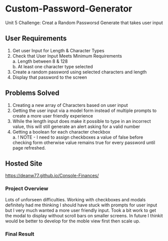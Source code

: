 # Custom-Password-Generator
Unit 5 Challenge: 
Creat a Random Passworsd Generate that takes user input

## User Requirements

1) Get user Input for Length & Character Types
2) Check that User Input Meets Minimum Requirements <br>
    a. Length between 8 & 128 <br>
    b. At least one character type selected
3) Create a random password using selected characters and length
4) Display that password to the screen

## Problems Solved

1) Creating a new array of Characters based on user input
2) Getting the user input via a model form instead of multiple prompts to create a more user friendly experience
3) While the length input does make it possible to type in an incorrect value, this will still generate an alert asking for a valid number
4) Getting a boolean for each character checkbox <br >
    a. ! NOTE - I need to assign checkboxes a value of false before checking  form otherwise value remains true for every password until page refreshed.

## Hosted Site
https://deanw77.github.io/Console-Finances/

### Project Overview

Lots of unforseen difficulties. Working with checkboxes and modals definitely had me thinking I should have stuck with prompts for user input but I very much wanted a more user friendly input. 
Took a bit work to get the modal to display without scroll bars on smaller screens. In future I thinkit would be better to develop for the moble view first then scale up.  

### Final Result
